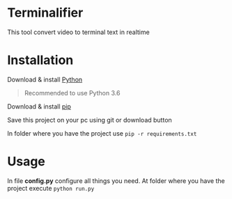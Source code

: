 # Terminalifier
This tool convert video to terminal text in realtime

# Installation
Download & install [Python](http://python.org)
> Recommended to use Python 3.6

Download & install [pip](http://pypi.org/project/pip/)

Save this project on your pc using git or download button

In folder where you have the project use `pip -r requirements.txt`

# Usage
In file **config.py** configure all things you need.
At folder where you have the project execute `python run.py`
